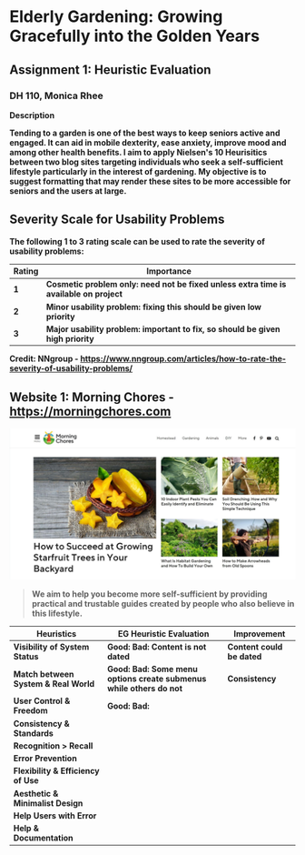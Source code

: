 # Elderly Gardening: Growing Gracefully into the Golden Years
## Assignment 1: Heuristic Evaluation
### DH 110, Monica Rhee

<b> Description

Tending to a garden is one of the best ways to keep seniors active and engaged. It can aid in mobile dexterity, ease anxiety, improve mood and among other health benefits. I aim to apply Nielsen's 10 Heurisitics between two blog sites targeting individuals who seek a self-sufficient lifestyle particularly in the interest of gardening. My objective is to suggest formatting that may render these sites to be more accessible for seniors and the users at large.

## Severity Scale for Usability Problems
The following 1 to 3 rating scale can be used to rate the severity of usability problems:

| Rating	| Importance
| --- | ---
| 1 |	Cosmetic problem only: need not be fixed unless extra time is available on project
| 2 | Minor usability problem: fixing this should be given low priority
| 3 | Major usability problem: important to fix, so should be given high priority

Credit: NNgroup - https://www.nngroup.com/articles/how-to-rate-the-severity-of-usability-problems/

## __Website 1__: Morning Chores - https://morningchores.com
<img src="https://github.com/monicakr1/DH110/blob/main/img/mc.jpg">

> We aim to help you become more self-sufficient by providing practical and trustable guides created by people who also believe in this lifestyle.

| Heuristics | EG Heuristic Evaluation | Improvement 
| --- | --- | --- 
| Visibility of System Status |  Good: Bad: Content is not dated | Content could be dated 
| Match between System & Real World | Good: Bad: Some menu options create submenus while others do not | Consistency 
User Control & Freedom | Good: Bad: 
Consistency & Standards |
Recognition > Recall |
Error Prevention |
Flexibility & Efficiency of Use |
Aesthetic & Minimalist Design |
Help Users with Error | 
Help & Documentation | 
